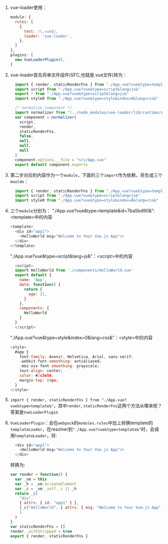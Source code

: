 1. vue-loader使用：
    ```js
    module: {
      rules: [
        {
          test: /\.vue$/,
          loader: 'vue-loader',
        },
      ]
    },
    plugins: [
      new VueLoaderPlugin(),
    ]
    ```
2. vue-loader首先将单文件组件(SFC,也就是.vue文件)转为：
    ```js
      import { render, staticRenderFns } from "./App.vue?vue&type=template&id=7ba5bd90&"
      import script from "./App.vue?vue&type=script&lang=js&"
      export * from "./App.vue?vue&type=script&lang=js&"
      import style0 from "./App.vue?vue&type=style&index=0&lang=css&"

      /* normalize component */
      import normalizer from "!../node_modules/vue-loader/lib/runtime/componentNormalizer.js"
      var component = normalizer(
        script,
        render,
        staticRenderFns,
        false,
        null,
        null,
        null
      )
      component.options.__file = "src/App.vue"
      export default component.exports
    ```

3. 第二步对应的内容作为一个`module`，下面的三个`import`作为依赖，将生成三个`moulde`：
    ```js
      import { render, staticRenderFns } from "./App.vue?vue&type=template&id=7ba5bd90&"
      import script from "./App.vue?vue&type=script&lang=js&"
      import style0 from "./App.vue?vue&type=style&index=0&lang=css&"
    ```
4.  三个`module`分别为：
   "./App.vue?vue&type=template&id=7ba5bd90&": \<template>中的内容
      ```js
      <template>
        <div id="app1">
          <HelloWorld msg="Welcome to Your Vue.js App"/>
        </div>
      </template>
      ```

     "./App.vue?vue&type=script&lang=js&"：\<script>中的内容
      ```js
        <script>
        import HelloWorld from './components/HelloWorld.vue'
        export default {
          name: 'App',
          data: function() {
            return {
              age: 21,
            }
          },
          components: {
            HelloWorld
          }
        }
        </script>
      ```
    "./App.vue?vue&type=style&index=0&lang=css&"：\<style>中的内容
    ```js
    <style>
      #app {
        font-family: Avenir, Helvetica, Arial, sans-serif;
        -webkit-font-smoothing: antialiased;
        -moz-osx-font-smoothing: grayscale;
        text-align: center;
        color: #2c3e50;
        margin-top: 60px;
      }
    </style>
    ```

5. `import { render, staticRenderFns } from "./App.vue?vue&type=template&"`，其中`render`, `staticRenderFns`这两个方法从哪来呢？答案是`VueLoaderPlugin`


6. `VueLoaderPlugin`：会在`webpack`的`modules.rules`中加上转换template的`templateLoader`，在resolver到`"./App.vue?vue&type=template&"`时，会调用`templateLoader`，将:
    ```js
      <div id="app1">
        <HelloWorld msg="Welcome to Your Vue.js App"/>
      </div>
    ```
    转换为:
    ```js
    var render = function() {
      var _vm = this
      var _h = _vm.$createElement
      var _c = _vm._self._c || _h
      return _c(
        "div",
        { attrs: { id: "app1" } },
        [_c("HelloWorld", { attrs: { msg: "Welcome to Your Vue.js App" } })],
        1
      )
    }
    var staticRenderFns = []
    render._withStripped = true
    export { render, staticRenderFns }
    ```

